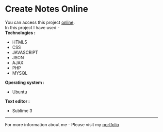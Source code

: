 # Create Notes Online
You can access this project [online](http://sharenotes.xyz).  
In this project I have used -  
**Technologies :**
- HTML5
- CSS
- JAVASCRIPT
- JSON
- AJAX
- PHP
- MYSQL  

**Operating system :**
- Ubuntu

**Text editor :**
- Sublime 3  
---
For more information about me -
Please visit my 
[portfolio](http://portfolio.sharenotes.xyz/)
